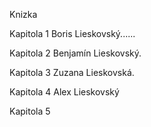 Knizka

Kapitola 1
Boris Lieskovský......

Kapitola 2
Benjamín Lieskovský.

Kapitola 3
Zuzana Lieskovská.

Kapitola 4
Alex Lieskovský

Kapitola 5
